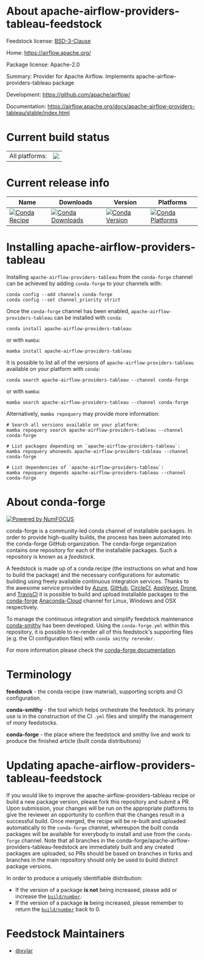 About apache-airflow-providers-tableau-feedstock
================================================

Feedstock license: [BSD-3-Clause](https://github.com/conda-forge/apache-airflow-providers-tableau-feedstock/blob/main/LICENSE.txt)

Home: https://airflow.apache.org/

Package license: Apache-2.0

Summary: Provider for Apache Airflow. Implements apache-airflow-providers-tableau package

Development: https://github.com/apache/airflow/

Documentation: https://airflow.apache.org/docs/apache-airflow-providers-tableau/stable/index.html

Current build status
====================


<table><tr><td>All platforms:</td>
    <td>
      <a href="https://dev.azure.com/conda-forge/feedstock-builds/_build/latest?definitionId=15784&branchName=main">
        <img src="https://dev.azure.com/conda-forge/feedstock-builds/_apis/build/status/apache-airflow-providers-tableau-feedstock?branchName=main">
      </a>
    </td>
  </tr>
</table>

Current release info
====================

| Name | Downloads | Version | Platforms |
| --- | --- | --- | --- |
| [![Conda Recipe](https://img.shields.io/badge/recipe-apache--airflow--providers--tableau-green.svg)](https://anaconda.org/conda-forge/apache-airflow-providers-tableau) | [![Conda Downloads](https://img.shields.io/conda/dn/conda-forge/apache-airflow-providers-tableau.svg)](https://anaconda.org/conda-forge/apache-airflow-providers-tableau) | [![Conda Version](https://img.shields.io/conda/vn/conda-forge/apache-airflow-providers-tableau.svg)](https://anaconda.org/conda-forge/apache-airflow-providers-tableau) | [![Conda Platforms](https://img.shields.io/conda/pn/conda-forge/apache-airflow-providers-tableau.svg)](https://anaconda.org/conda-forge/apache-airflow-providers-tableau) |

Installing apache-airflow-providers-tableau
===========================================

Installing `apache-airflow-providers-tableau` from the `conda-forge` channel can be achieved by adding `conda-forge` to your channels with:

```
conda config --add channels conda-forge
conda config --set channel_priority strict
```

Once the `conda-forge` channel has been enabled, `apache-airflow-providers-tableau` can be installed with `conda`:

```
conda install apache-airflow-providers-tableau
```

or with `mamba`:

```
mamba install apache-airflow-providers-tableau
```

It is possible to list all of the versions of `apache-airflow-providers-tableau` available on your platform with `conda`:

```
conda search apache-airflow-providers-tableau --channel conda-forge
```

or with `mamba`:

```
mamba search apache-airflow-providers-tableau --channel conda-forge
```

Alternatively, `mamba repoquery` may provide more information:

```
# Search all versions available on your platform:
mamba repoquery search apache-airflow-providers-tableau --channel conda-forge

# List packages depending on `apache-airflow-providers-tableau`:
mamba repoquery whoneeds apache-airflow-providers-tableau --channel conda-forge

# List dependencies of `apache-airflow-providers-tableau`:
mamba repoquery depends apache-airflow-providers-tableau --channel conda-forge
```


About conda-forge
=================

[![Powered by
NumFOCUS](https://img.shields.io/badge/powered%20by-NumFOCUS-orange.svg?style=flat&colorA=E1523D&colorB=007D8A)](https://numfocus.org)

conda-forge is a community-led conda channel of installable packages.
In order to provide high-quality builds, the process has been automated into the
conda-forge GitHub organization. The conda-forge organization contains one repository
for each of the installable packages. Such a repository is known as a *feedstock*.

A feedstock is made up of a conda recipe (the instructions on what and how to build
the package) and the necessary configurations for automatic building using freely
available continuous integration services. Thanks to the awesome service provided by
[Azure](https://azure.microsoft.com/en-us/services/devops/), [GitHub](https://github.com/),
[CircleCI](https://circleci.com/), [AppVeyor](https://www.appveyor.com/),
[Drone](https://cloud.drone.io/welcome), and [TravisCI](https://travis-ci.com/)
it is possible to build and upload installable packages to the
[conda-forge](https://anaconda.org/conda-forge) [Anaconda-Cloud](https://anaconda.org/)
channel for Linux, Windows and OSX respectively.

To manage the continuous integration and simplify feedstock maintenance
[conda-smithy](https://github.com/conda-forge/conda-smithy) has been developed.
Using the ``conda-forge.yml`` within this repository, it is possible to re-render all of
this feedstock's supporting files (e.g. the CI configuration files) with ``conda smithy rerender``.

For more information please check the [conda-forge documentation](https://conda-forge.org/docs/).

Terminology
===========

**feedstock** - the conda recipe (raw material), supporting scripts and CI configuration.

**conda-smithy** - the tool which helps orchestrate the feedstock.
                   Its primary use is in the construction of the CI ``.yml`` files
                   and simplify the management of *many* feedstocks.

**conda-forge** - the place where the feedstock and smithy live and work to
                  produce the finished article (built conda distributions)


Updating apache-airflow-providers-tableau-feedstock
===================================================

If you would like to improve the apache-airflow-providers-tableau recipe or build a new
package version, please fork this repository and submit a PR. Upon submission,
your changes will be run on the appropriate platforms to give the reviewer an
opportunity to confirm that the changes result in a successful build. Once
merged, the recipe will be re-built and uploaded automatically to the
`conda-forge` channel, whereupon the built conda packages will be available for
everybody to install and use from the `conda-forge` channel.
Note that all branches in the conda-forge/apache-airflow-providers-tableau-feedstock are
immediately built and any created packages are uploaded, so PRs should be based
on branches in forks and branches in the main repository should only be used to
build distinct package versions.

In order to produce a uniquely identifiable distribution:
 * If the version of a package **is not** being increased, please add or increase
   the [``build/number``](https://docs.conda.io/projects/conda-build/en/latest/resources/define-metadata.html#build-number-and-string).
 * If the version of a package **is** being increased, please remember to return
   the [``build/number``](https://docs.conda.io/projects/conda-build/en/latest/resources/define-metadata.html#build-number-and-string)
   back to 0.

Feedstock Maintainers
=====================

* [@xylar](https://github.com/xylar/)

